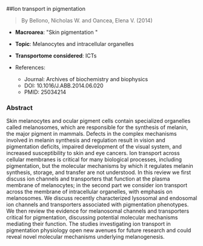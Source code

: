##Ion transport in pigmentation

> By Bellono, Nicholas W. and Oancea, Elena V. (2014)

- **Macroarea**: "Skin pigmentation "
- **Topic**: Melanocytes and intracellular organelles
- **Transportome considered**: ICTs

- References:
  - Journal: Archives of biochemistry and biophysics
  - DOI: 10.1016/J.ABB.2014.06.020
  - PMID: 25034214

### Abstract

Skin melanocytes and ocular pigment cells contain specialized organelles called melanosomes, which are responsible for the synthesis of melanin, the major pigment in mammals. Defects in the complex mechanisms involved in melanin synthesis and regulation result in vision and pigmentation deficits, impaired development of the visual system, and increased susceptibility to skin and eye cancers. Ion transport across cellular membranes is critical for many biological processes, including pigmentation, but the molecular mechanisms by which it regulates melanin synthesis, storage, and transfer are not understood. In this review we first discuss ion channels and transporters that function at the plasma membrane of melanocytes; in the second part we consider ion transport across the membrane of intracellular organelles, with emphasis on melanosomes. We discuss recently characterized lysosomal and endosomal ion channels and transporters associated with pigmentation phenotypes. We then review the evidence for melanosomal channels and transporters critical for pigmentation, discussing potential molecular mechanisms mediating their function. The studies investigating ion transport in pigmentation physiology open new avenues for future research and could reveal novel molecular mechanisms underlying melanogenesis.
